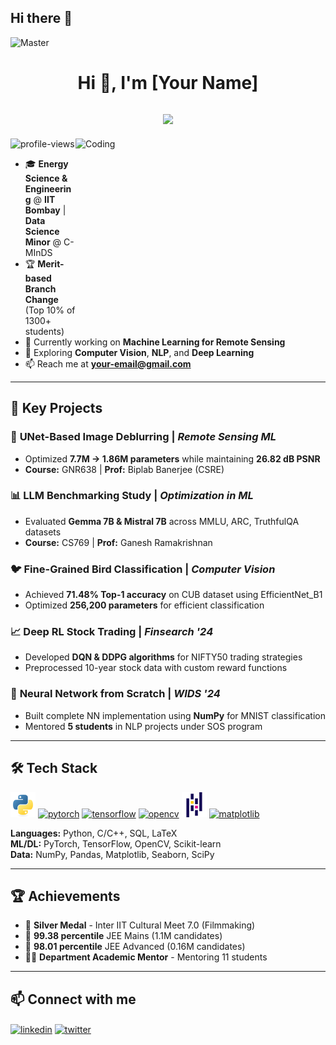 ## Hi there 👋

<img alt="Master" height="350" width="1080" src="https://pixeljoint.com/files/icons/full/astebros_camp_loc.gif">

<h1 align="center">Hi 👋, I'm [Your Name]</h1>
<h2 align="center">
  <img src="https://readme-typing-svg.herokuapp.com?font=Fira+Code&size=24&pause=1000&color=F784A3&center=true&vCenter=true&width=435&lines=Energy+Engineering+%7C+ML+%7C+CV;Data+Science+Minor;Deep+Learning+Enthusiast" />
</h2>

<img align="right" alt="Coding" height="300" width="400" src="https://shared.akamai.steamstatic.com/store_item_assets/steam/apps/737340/extras/WildLight_2x_Short.gif?t=1682704059">

<p align="left">
  <img src="https://komarev.com/ghpvc/?username=your-username&label=Profile%20views&color=0e75b6&style=flat" alt="profile-views" />
</p>

- 🎓 **Energy Science & Engineering** @ **IIT Bombay** | **Data Science Minor** @ C-MInDS  
- 🏆 **Merit-based Branch Change** (Top 10% of 1300+ students)  
- 🔬 Currently working on **Machine Learning for Remote Sensing**  
- 🤖 Exploring **Computer Vision**, **NLP**, and **Deep Learning**  
- 📫 Reach me at **your-email@gmail.com**  

---

## 🚀 Key Projects

### 🔬 **UNet-Based Image Deblurring** | *Remote Sensing ML*
- Optimized **7.7M → 1.86M parameters** while maintaining **26.82 dB PSNR**
- **Course:** GNR638 | **Prof:** Biplab Banerjee (CSRE)

### 📊 **LLM Benchmarking Study** | *Optimization in ML*
- Evaluated **Gemma 7B & Mistral 7B** across MMLU, ARC, TruthfulQA datasets
- **Course:** CS769 | **Prof:** Ganesh Ramakrishnan

### 🐦 **Fine-Grained Bird Classification** | *Computer Vision*
- Achieved **71.48% Top-1 accuracy** on CUB dataset using EfficientNet_B1
- Optimized **256,200 parameters** for efficient classification

### 📈 **Deep RL Stock Trading** | *Finsearch '24*
- Developed **DQN & DDPG algorithms** for NIFTY50 trading strategies
- Preprocessed 10-year stock data with custom reward functions

### 🧠 **Neural Network from Scratch** | *WIDS '24*
- Built complete NN implementation using **NumPy** for MNIST classification
- Mentored **5 students** in NLP projects under SOS program

---

## 🛠️ Tech Stack

<p align="left">
  <a href="https://www.python.org" target="_blank"><img src="https://raw.githubusercontent.com/devicons/devicon/master/icons/python/python-original.svg" alt="python" width="40" height="40"/></a>
  <a href="https://pytorch.org/" target="_blank"><img src="https://www.vectorlogo.zone/logos/pytorch/pytorch-icon.svg" alt="pytorch" width="40" height="40"/></a>
  <a href="https://www.tensorflow.org" target="_blank"><img src="https://www.vectorlogo.zone/logos/tensorflow/tensorflow-icon.svg" alt="tensorflow" width="40" height="40"/></a>
  <a href="https://opencv.org/" target="_blank"><img src="https://www.vectorlogo.zone/logos/opencv/opencv-icon.svg" alt="opencv" width="40" height="40"/></a>
  <a href="https://pandas.pydata.org/" target="_blank"><img src="https://raw.githubusercontent.com/devicons/devicon/2ae2a900d2f041da66e950e4d48052658d850630/icons/pandas/pandas-original.svg" alt="pandas" width="40" height="40"/></a>
  <a href="https://matplotlib.org/" target="_blank"><img src="https://upload.wikimedia.org/wikipedia/commons/8/84/Matplotlib_icon.svg" alt="matplotlib" width="40" height="40"/></a>
</p>

**Languages:** Python, C/C++, SQL, LaTeX  
**ML/DL:** PyTorch, TensorFlow, OpenCV, Scikit-learn  
**Data:** NumPy, Pandas, Matplotlib, Seaborn, SciPy  

---

## 🏆 Achievements

- 🥈 **Silver Medal** - Inter IIT Cultural Meet 7.0 (Filmmaking)
- 🎯 **99.38 percentile** JEE Mains (1.1M candidates)
- 🎯 **98.01 percentile** JEE Advanced (0.16M candidates)
- 👨‍🏫 **Department Academic Mentor** - Mentoring 11 students

---

## 📫 Connect with me

<p align="left">
  <a href="https://linkedin.com/in/your-linkedin" target="blank"><img align="center" src="https://raw.githubusercontent.com/rahuldkjain/github-profile-readme-generator/master/src/images/icons/Social/linked-in-alt.svg" alt="linkedin" height="30" width="40" /></a>
  <a href="https://twitter.com/your-twitter" target="blank"><img align="center" src="https://raw.githubusercontent.com/rahuldkjain/github-profile-readme-generator/master/src/images/icons/Social/twitter.svg" alt="twitter" height="30" width="40" /></a>
</p>
